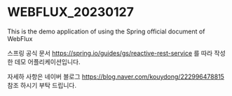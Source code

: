 # WEBFLUX_20230127
This is the demo application of using the Spring official document of WebFlux

스프링 공식 문서 https://spring.io/guides/gs/reactive-rest-service 를 따라 작성한 데모 어플리케이션입니다.

자세하 사항은 네이버 블로그 https://blog.naver.com/kouydong/222996478815 참조 하시기 부탁 드립니다.
